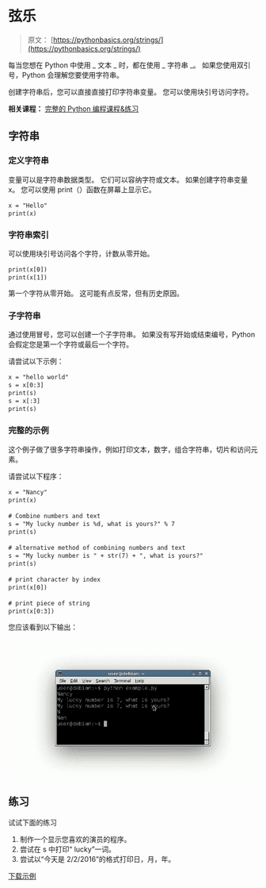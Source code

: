 # 弦乐

> 原文： [https://pythonbasics.org/strings/](https://pythonbasics.org/strings/)

每当您想在 Python 中使用 _ 文本 _ 时，都在使用 _ 字符串 _。 如果您使用双引号，Python 会理解您要使用字符串。

创建字符串后，您可以直接直接打印字符串变量。 您可以使用块引号访问字符。

**相关课程：** [完整的 Python 编程课程&练习](https://gum.co/dcsp)

## 字符串

### 定义字符串

变量可以是字符串数据类型。 它们可以容纳字符或文本。
如果创建字符串变量 x。 您可以使用 print（）函数在屏幕上显示它。

```
x = "Hello"
print(x)

```

### 字符串索引

可以使用块引号访问各个字符，计数从零开始。

```
print(x[0])
print(x[1])

```

第一个字符从零开始。 这可能有点反常，但有历史原因。

### 子字符串

通过使用冒号，您可以创建一个子字符串。 如果没有写开始或结束编号，Python 会假定您是第一个字符或最后一个字符。

请尝试以下示例：

```
x = "hello world"
s = x[0:3]
print(s)
s = x[:3]
print(s)

```

### 完整的示例

这个例子做了很多字符串操作，例如打印文本，数字，组合字符串，切片和访问元素。

请尝试以下程序：

```
x = "Nancy"
print(x)

# Combine numbers and text
s = "My lucky number is %d, what is yours?" % 7
print(s)

# alternative method of combining numbers and text
s = "My lucky number is " + str(7) + ", what is yours?"
print(s)

# print character by index
print(x[0])

# print piece of string
print(x[0:3])

```

您应该看到以下输出：

![python strings](img/7976965bb93b05a72855c2fcdd899e32.jpg)

## 练习

试试下面的练习

1.  制作一个显示您喜欢的演员的程序。
2.  尝试在 s 中打印“ lucky”一词。
3.  尝试以“今天是 2/2/2016”的格式打印日，月，年。

[下载示例](https://gum.co/dcsp)